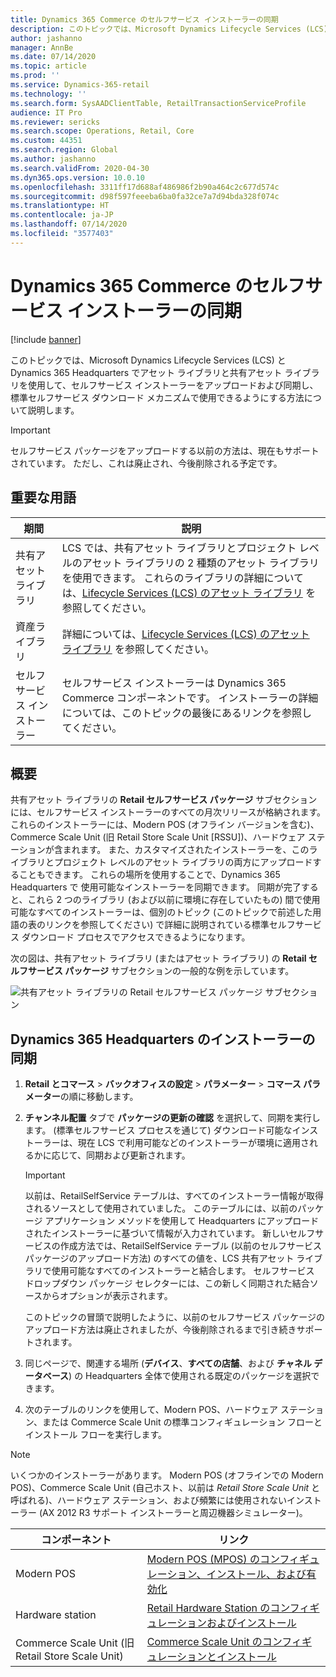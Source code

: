 ```yaml
---
title: Dynamics 365 Commerce のセルフサービス インストーラーの同期
description: このトピックでは、Microsoft Dynamics Lifecycle Services (LCS) と Dynamics 365 Headquarters でアセット ライブラリと共用資産ライブラリを使用して、セルフサービス インストーラーをアップロードおよび同期し、標準セルフサービス ダウンロード メカニズムで使用できるようにする方法について説明します。
author: jashanno
manager: AnnBe
ms.date: 07/14/2020
ms.topic: article
ms.prod: ''
ms.service: Dynamics-365-retail
ms.technology: ''
ms.search.form: SysAADClientTable, RetailTransactionServiceProfile
audience: IT Pro
ms.reviewer: sericks
ms.search.scope: Operations, Retail, Core
ms.custom: 44351
ms.search.region: Global
ms.author: jashanno
ms.search.validFrom: 2020-04-30
ms.dyn365.ops.version: 10.0.10
ms.openlocfilehash: 3311ff17d688af486986f2b90a464c2c677d574c
ms.sourcegitcommit: d98f597feeeba6ba0fa32ce7a7d94bda328f074c
ms.translationtype: HT
ms.contentlocale: ja-JP
ms.lasthandoff: 07/14/2020
ms.locfileid: "3577403"
---
```

# <a name="synchronize-self-service-installers-in-dynamics-365-commerce"></a>Dynamics 365 Commerce のセルフサービス インストーラーの同期

[!include [banner](../../includes/banner.md)]

このトピックでは、Microsoft Dynamics Lifecycle Services (LCS) と Dynamics 365 Headquarters でアセット ライブラリと共有アセット ライブラリを使用して、セルフサービス インストーラーをアップロードおよび同期し、標準セルフサービス ダウンロード メカニズムで使用できるようにする方法について説明します。

> [!IMPORTANT]
> セルフサービス パッケージをアップロードする以前の方法は、現在もサポートされています。 ただし、これは廃止され、今後削除される予定です。

## <a name="key-terms"></a>重要な用語

| 期間 | 説明 |
|---|---|
| 共有アセット ライブラリ | LCS では、共有アセット ライブラリとプロジェクト レベルのアセット ライブラリの 2 種類のアセット ライブラリを使用できます。 これらのライブラリの詳細については、[Lifecycle Services (LCS) のアセット ライブラリ](../../fin-ops-core/dev-itpro/lifecycle-services/asset-library.md) を参照してください。 |
| 資産ライブラリ | 詳細については、[Lifecycle Services (LCS) のアセット ライブラリ](../../fin-ops-core/dev-itpro/lifecycle-services/asset-library.md) を参照してください。 |
| セルフ サービス インストーラー | セルフサービス インストーラーは Dynamics 365 Commerce コンポーネントです。 インストーラーの詳細については、このトピックの最後にあるリンクを参照してください。 |

## <a name="overview"></a>概要

共有アセット ライブラリの **Retail セルフサービス パッケージ** サブセクションには、セルフサービス インストーラーのすべての月次リリースが格納されます。 これらのインストーラーには、Modern POS (オフライン バージョンを含む)、Commerce Scale Unit (旧 Retail Store Scale Unit \[RSSU\])、ハードウェア ステーションが含まれます。 また、カスタマイズされたインストーラーを、このライブラリとプロジェクト レベルのアセット ライブラリの両方にアップロードすることもできます。 これらの場所を使用することで、Dynamics 365 Headquarters で 使用可能なインストーラーを同期できます。 同期が完了すると、これら 2 つのライブラリ (および以前に環境に存在していたもの) 間で使用可能なすべてのインストーラーは、個別のトピック (このトピックで前述した用語の表のリンクを参照してください) で詳細に説明されている標準セルフサービス ダウンロード プロセスでアクセスできるようになります。

次の図は、共有アセット ライブラリ (またはアセット ライブラリ) の **Retail セルフサービス パッケージ** サブセクションの一般的な例を示しています。

![共有アセット ライブラリの Retail セルフサービス パッケージ サブセクション](media/SharedAssets.jpg)

## <a name="synchronize-installers-in-dynamics-365-headquarters"></a>Dynamics 365 Headquarters のインストーラーの同期

1. **Retail とコマース** &gt; **バックオフィスの設定** &gt; **パラメーター** &gt; **コマース パラメーター**の順に移動します。
2. **チャンネル配置** タブで **パッケージの更新の確認** を選択して、同期を実行します。 (標準セルフサービス プロセスを通じて) ダウンロード可能なインストーラーは、現在 LCS で利用可能などのインストーラーが環境に適用されるかに応じて、同期および更新されます。

    > [!IMPORTANT]
    > 以前は、RetailSelfService テーブルは、すべてのインストーラー情報が取得されるソースとして使用されていました。 このテーブルには、以前のパッケージ アプリケーション メソッドを使用して Headquarters にアップロードされたインストーラーに基づいて情報が入力されています。 新しいセルフサービスの作成方法では、RetailSelfService テーブル (以前のセルフサービス パッケージのアップロード方法) のすべての値を、LCS 共有アセット ライブラリで使用可能なすべてのインストーラーと結合します。 セルフサービス ドロップダウン パッケージ セレクターには、この新しく同期された結合ソースからオプションが表示されます。
    >
    > このトピックの冒頭で説明したように、以前のセルフサービス パッケージのアップロード方法は廃止されましたが、今後削除されるまで引き続きサポートされます。

4. 同じページで、関連する場所 (**デバイス**、**すべての店舗**、および **チャネル データベース**) の Headquarters 全体で使用される既定のパッケージを選択できます。
5. 次のテーブルのリンクを使用して、Modern POS、ハードウェア ステーション、または Commerce Scale Unit の標準コンフィギュレーション フローとインストール フローを実行します。

> [!NOTE]
> いくつかのインストーラーがあります。  Modern POS (オフラインでの Modern POS)、Commerce Scale Unit (自己ホスト、以前は *Retail Store Scale Unit* と呼ばれる)、ハードウェア ステーション、および頻繁には使用されないインストーラー (AX 2012 R3 サポート インストーラーと周辺機器シミュレーター)。

| コンポーネント | リンク |
|---|---|
| Modern POS | [Modern POS (MPOS) のコンフィギュレーション、インストール、および有効化](../retail-modern-pos-device-activation.md) |
| Hardware station | [Retail Hardware Station のコンフィギュレーションおよびインストール](../retail-hardware-station-configuration-installation.md) |
| Commerce Scale Unit (旧 Retail Store Scale Unit) | [Commerce Scale Unit のコンフィギュレーションとインストール](retail-store-scale-unit-configuration-installation.md) |
